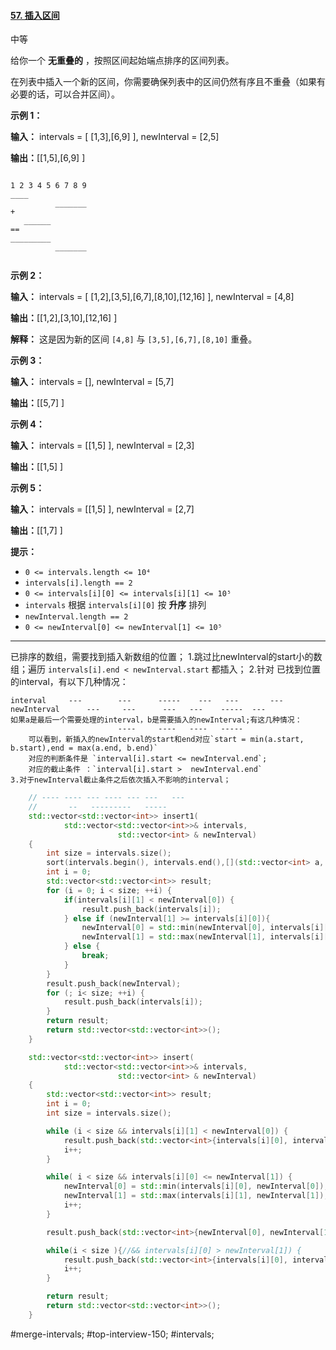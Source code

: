 #### [57. 插入区间](https://leetcode.cn/problems/insert-interval/)

中等

给你一个 **无重叠的** ，按照区间起始端点排序的区间列表。

在列表中插入一个新的区间，你需要确保列表中的区间仍然有序且不重叠（如果有必要的话，可以合并区间）。

**示例 1：**

**输入：** intervals = [ [1,3],[6,9] ], newInterval = [2,5]

**输出：**[[1,5],[6,9] ]
```

1 2 3 4 5 6 7 8 9
____
          _______
+
   ______      
==
_________
          _______
         
```

**示例 2：**

**输入：** intervals = [ [1,2],[3,5],[6,7],[8,10],[12,16] ], newInterval = [4,8]

**输出：**[[1,2],[3,10],[12,16] ]

**解释：** 这是因为新的区间 `[4,8]` 与 `[3,5],[6,7],[8,10]` 重叠。

**示例 3：**

**输入：** intervals = [], newInterval = [5,7]

**输出：**[[5,7] ]

**示例 4：**

**输入：** intervals = [[1,5] ], newInterval = [2,3]

**输出：**[[1,5] ]

**示例 5：**

**输入：** intervals = [[1,5] ], newInterval = [2,7]

**输出：**[[1,7] ]

**提示：**

-   `0 <= intervals.length <= 10⁴`
-   `intervals[i].length == 2`
-   `0 <= intervals[i][0] <= intervals[i][1] <= 10⁵`
-   `intervals` 根据 `intervals[i][0]` 按 **升序** 排列
-   `newInterval.length == 2`
-   `0 <= newInterval[0] <= newInterval[1] <= 10⁵`
---- ----
已排序的数组，需要找到插入新数组的位置；
1.跳过比newInterval的start小的数组；遍历 `intervals[i].end < newInterval.start` 都插入；
2.针对 已找到位置的interval，有以下几种情况：
```
interval     ---        ---      -----    ---   ---       ---
newInterval      ---     ---      ---   ---    -----  ---
如果a是最后一个需要处理的interval，b是需要插入的newInterval;有这几种情况：
                        ----     ----   ----   -----
    可以看到，新插入的newInterval的start和end对应`start = min(a.start, b.start),end = max(a.end, b.end)`
    对应的判断条件是 `interval[i].start <= newInterval.end`;
    对应的截止条件 ：`interval[i].start >  newInterval.end`
3.对于newInterval截止条件之后依次插入不影响的interval；
```

```cpp
    // ---- ---- --- ---- --- ---   ---
    //       --   ---------   -----
    std::vector<std::vector<int>> insert1(
            std::vector<std::vector<int>>& intervals,
                        std::vector<int> & newInterval)
    {
        int size = intervals.size();
        sort(intervals.begin(), intervals.end(),[](std::vector<int> a, std::vector<int> b){return a[0] < b[0];});
        int i = 0;
        std::vector<std::vector<int>> result;
        for (i = 0; i < size; ++i) {
            if(intervals[i][1] < newInterval[0]) {
                result.push_back(intervals[i]);
            } else if (newInterval[1] >= intervals[i][0]){
                newInterval[0] = std::min(newInterval[0], intervals[i][0]);
                newInterval[1] = std::max(newInterval[1], intervals[i][1]);
            } else {
                break;
            }
        }
        result.push_back(newInterval);
        for (; i< size; ++i) {
            result.push_back(intervals[i]);
        }
        return result;
        return std::vector<std::vector<int>>();
    }
```

```cpp
    std::vector<std::vector<int>> insert(
            std::vector<std::vector<int>>& intervals,
                        std::vector<int> & newInterval) 
    {
        std::vector<std::vector<int>> result;
        int i = 0;
        int size = intervals.size();

        while (i < size && intervals[i][1] < newInterval[0]) {
            result.push_back(std::vector<int>{intervals[i][0], intervals[i][1]});
            i++;
        }

        while( i < size && intervals[i][0] <= newInterval[1]) {
            newInterval[0] = std::min(intervals[i][0], newInterval[0]);
            newInterval[1] = std::max(intervals[i][1], newInterval[1]);
            i++;
        }

        result.push_back(std::vector<int>{newInterval[0], newInterval[1]});

        while(i < size ){//&& intervals[i][0] > newInterval[1]) {
            result.push_back(std::vector<int>{intervals[i][0], intervals[i][1]});
            i++;
        }

        return result;
        return std::vector<std::vector<int>>();
    }
```
#merge-intervals; #top-interview-150; #intervals;  
